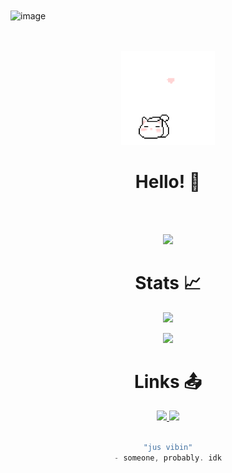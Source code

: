 
<img align="center" width="1170" height="340" alt="image" src="https://github.com/user-attachments/assets/ee3f11e8-6a0a-4292-8977-cd78c7395686" />

<p align="center">
  <br>
  <br>
  <img src="./img/cat2.gif" alt="cat" width="150">
</p>
<div align="center">

# Hello! 👋

</div>

<br><br>
<p align="center">
  <img src="https://skillicons.dev/icons?i=c,python,html,css,javascript,git,github,linux,arch,mint,ubuntu,neovim,vim&perline=8"/>
</p>

</p>

<div align="center">

# Stats 📈

<img width=351 src="https://readme-stats-spelljinxer.vercel.app/api?username=PinkMath&theme=dracula&show_icons=true&count_private=true&show_icons=true"><br>

<img width=294 src="https://readme-stats-spelljinxer.vercel.app/api/top-langs?username=PinkMath&layout=compact&theme=dracula&custom_title=Top&nbsp;Languages"/><br>
<!-- Streak API-->
<!-- <img src="https://github-readme-streak-stats.herokuapp.com/?user=Spelljinxer&theme=dracula" alt="mystreak"/> -->

</div>

<div align="center">

# Links 📤

<a href="https://steamcommunity.com/profiles/76561198938552178/">
<img src="https://img.shields.io/badge/steam-%23000000.svg?style=for-the-badge&logo=steam&logoColor=white">
</a>

<a href="https://open.spotify.com/user/7ctfwc0vf2mhgll04f7z6tenl?si=6268bf72b22d4392">
<img src="https://img.shields.io/badge/Spotify-1ED760?style=for-the-badge&logo=spotify&logoColor=white">
</a>

<br>
<br>

</div>

<div align="center">
  
```scala
"jus vibin"
- someone, probably. idk
```
</div>
